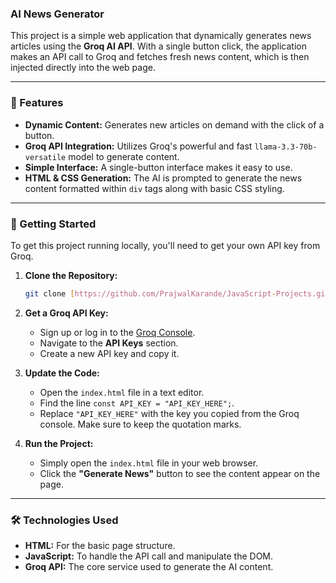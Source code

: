 ### AI News Generator

This project is a simple web application that dynamically generates news articles using the **Groq AI API**. With a single button click, the application makes an API call to Groq and fetches fresh news content, which is then injected directly into the web page.

---

### 🌟 Features

* **Dynamic Content:** Generates new articles on demand with the click of a button.
* **Groq API Integration:** Utilizes Groq's powerful and fast `llama-3.3-70b-versatile` model to generate content.
* **Simple Interface:** A single-button interface makes it easy to use.
* **HTML & CSS Generation:** The AI is prompted to generate the news content formatted within `div` tags along with basic CSS styling.

---

### 🚀 Getting Started

To get this project running locally, you'll need to get your own API key from Groq.

1.  **Clone the Repository:**
    ```bash
    git clone [https://github.com/PrajwalKarande/JavaScript-Projects.git](https://github.com/PrajwalKarande/JavaScript-Projects.git)
    ```

2.  **Get a Groq API Key:**
    * Sign up or log in to the [Groq Console](https://console.groq.com/).
    * Navigate to the **API Keys** section.
    * Create a new API key and copy it.

3.  **Update the Code:**
    * Open the `index.html` file in a text editor.
    * Find the line `const API_KEY = "API_KEY_HERE";`.
    * Replace `"API_KEY_HERE"` with the key you copied from the Groq console. Make sure to keep the quotation marks.

4.  **Run the Project:**
    * Simply open the `index.html` file in your web browser.
    * Click the **"Generate News"** button to see the content appear on the page.

---

### 🛠️ Technologies Used

* **HTML:** For the basic page structure.
* **JavaScript:** To handle the API call and manipulate the DOM.
* **Groq API:** The core service used to generate the AI content.
